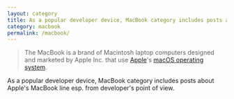 ```yaml
---
layout: category
title: As a popular developer device, MacBook category includes posts about Apple's MacBook line
category: macbook
permalink: /macbook/
---
```

> The MacBook is a brand of Macintosh laptop computers designed and marketed by Apple Inc. that use [Apple](/apple)'s [macOS operating system](/macos).

As a popular developer device, MacBook category includes posts about Apple's MacBook line esp. from developer's point of view.
